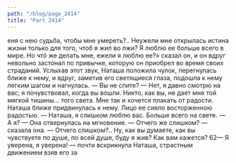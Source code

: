 ```yaml
---
path: "/blog/page_2414"
title: "Part 2414"
---
```


еня с нею судьба, чтобы мне умереть?.. Неужели мне открылась истина жизни только для того, чтоб я жил во лжи? Я люблю ее больше всего в мире. Но чтó же делать мне, ежели я люблю ее?» сказал он, и он вдруг невольно застонал по привычке, которую он приобрел во время своих страданий.
Услыхав этот звук, Наташа положила чулок, перегнулась ближе к нему, и вдруг, заметив его светящиеся глаза, подошла к нему легким шагом и нагнулась.
— Вы не спите?
— Нет, я давно смотрю на вас; я почувствовал, когда вы вошли. Никто, как вы, не дает мне той мягкой тишины... того света. Мне так и хочется плакать от радости.
Наташа ближе придвинулась к нему. Лицо ее сияло восторженною радостью.
— Наташа, я слишком люблю вас. Больше всего на свете.
— А я? — Она отвернулась на мгновение. — Отчего же слишком? — сказала она.
— Отчего слишком?.. Ну, как вы думаете, как вы чувствуете по душе, по всей душе, буду я жив? Как вам кажется?
62— Я уверена, я уверена! — почти вскрикнула Наташа, страстным движением взяв его за 
